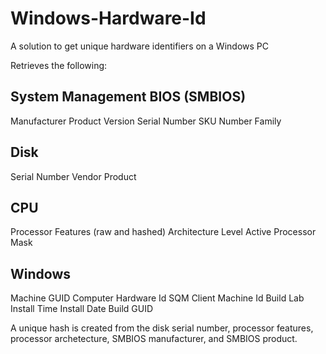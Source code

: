# Windows-Hardware-Id
A solution to get unique hardware identifiers on a Windows PC

Retrieves the following:

System Management BIOS (SMBIOS)
-------------
Manufacturer
Product
Version
Serial Number
SKU Number
Family

Disk
-------------
Serial Number
Vendor
Product

CPU
-------------
Processor Features (raw and hashed)
Architecture
Level
Active Processor Mask

Windows
-------------
Machine GUID
Computer Hardware Id
SQM Client Machine Id
Build Lab
Install Time
Install Date
Build GUID


A unique hash is created from the disk serial number, processor features, processor archetecture, SMBIOS manufacturer, and SMBIOS product.
